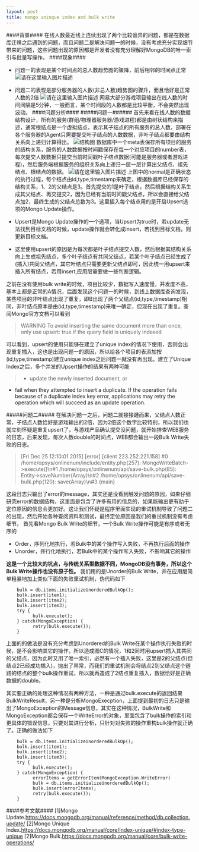 ```yaml
---
layout: post
title: mongo uninque index and bulk write
---
```

####背景####
在线人数最近线上连续出现了两个比较诡异的问题，都是在数据库迁移之后遇到的问题，而且问题二是解决问题一的时候，没有考虑充分实现细节带来的问题，这些问题出现的原因都是开发者没有充分理解好MongoDB的唯一索引与批量写操作。
####现象####
 * 问题一的表现是某个时间点的总人数趋势图的骤降，前后相邻的时间点正常
![请在这里输入图片描述](https://sawiki2.nie.netease.com/media/image/gjdn1690/20160227190130.png)
 * 问题二的表现是部分服务器的人数(非总人数)趋势图的骤升，而且恰好是正常人数的2倍
![请在这里输入图片描述](https://sawiki2.nie.netease.com/media/image/gjdn1690/20160227190151.png)
网易大部分游戏项目输出在线人数的时间间隔是5分钟，一般而言，某个时间段的人数都是比较平衡，不会突然出现波动。
####问题分析####
#####问题一######
首先来看在线人数的数据结构设计，所有的服务(群组/物理器服务器/游戏进程)都是由树状结构来描述，通常根结点是一个虚拟结点，表示其子结点的所有服务的总人数，部署在各个服务器的Agent只需要提交叶子结点的人数数据，非叶子结点都要由结构关系向上递归计算得出。
![结构图](https://sawiki2.nie.netease.com/media/image/gjdn1690/20160127105655)
数据库中一个meta表保存所有项目的服务的结构关系，服务的人数数据按时间戳保存在每一个对应项目的number表，每次提交人数数据只提交当前时间戳叶子结点数据(可能是服务器或者游戏进程)，然后服务端根据服务的组织关系向上递归一层一层计算出父结点、祖先结点、根结点的数据。
![请在这里输入图片描述](https://sawiki2.nie.netease.com/media/image/gjdn1690/20160126150041)
上图中的normal是正确状态的执行过程，每个结点由id,type,timestamp来确定，根据数据库已经保存的结构关系，1、2的父结点是3。首先提交的1是叶子结点，然后根据结构关系生成其父结点、再交提交2，因为已经有当前时间戳父结点，所以会直接给父结点加2，最终生成的父结点总数为3。这里插入每个结点用的是开启Upsert选项的Mongo Update操作。

 * Upsert是Mongo Update操作的一个选项，当Upsert为true时，若update无法找到目标文档的时候，update操作就会转化成insert，若找到目标文档，则更新目标文档。
 * 这里使用upsert的原因是为每次都是叶子结点提交人数，然后根据其结构关系向上生成祖先结点，多个叶子结点有共同父结点，若某个叶子结点已经生成了(插入)共同父结点，其它叶结点只需要更新父结点即可，因此统一用upsert来插入所有结点，若用insert,应用层需要做一些判断逻辑。
 
之前在没有使用bulk write的时候，项目比较少，数据写入速度慢，并发度不高，基本上都是正常的A情况，后面发现这个问题一的时候，到线上数据库查询发现，某些项目的非叶结点出现了重复，即B出现了两个父结点(id,type,timestamp)相同，非叶结点原本是由(id,type,timestamp)来唯一确定，但现在出现了重复。查阅Mongo官方文档可以看到
 >WARNING
To avoid inserting the same document more than once, only use upsert: true if the query field is uniquely indexed

可以看到，upsert的使用只能够在建立了unique index的情况下使用，否则会出现重复插入，这也是出现问题一的原因，所以给各个项目的表添加按(id,type,timestamp)建立unique index之后问题一就没有再出现。建立了Unique Index之后，多个并发的Upsert操作的结果有两种可能
>- update the newly inserted document, or
- fail when they attempted to insert a duplicate.
If the operation fails because of a duplicate index key error, applications may retry the operation which will succeed as an update operation.

#####问题二#####
在解决问题一之后，问题二就接接踵而来，父结点人数正常，子结点人数恰好是游戏输出的2倍，因为2倍这个数字比较特别，所以我们也就立刻怀疑是重复upsert了，与游戏产品确认提交没问题，就开始排查WEB服务的日志，后来发现，每次人数double的时间点，WEB都会输出一段Bulk Write失败的日志。
 >[Fri Dec 25 12:10:01 2015] [error] [client 223.252.221.158] #0 /home/opsys/onlinenum/include/entity.php(257): MongoWriteBatch->execute()\n#1 /home/opsys/onlinenum/api/save-bulk.php(85): Entity->saveNumber(Array)\n#2 /home/opsys/onlinenum/api/save-bulk.php(120): save(Array)\n#3 {main}

这段日志只输出了error的message，其实还是没看到触发问题的原因，如果仔细研究error的数据结构，这里面是包含了许多有用的信息的，如果能输出更有助于定位原因的信息会更加好。这让我们怀疑是程序里面实现的重试机制导致了问题二的出现，然后开始各种查阅资料和测试，最终定位原因是我们的重试机制没有考虑细节。
首先看Mongo Bulk Write的细节，一个Bulk Write操作可能是有序或者无序的

 - Order，序列化地执行，若Bulk中的某个操作写入失败，不再执行后面的操作
 - Unorder，并行化地执行，若Bulk中的某个操作写入失败，不影响其它的操作
 
**这是一个比较大的坑点，与传统关系型数据不同，MongoDB没有事务，所以这个Bulk Write操作也没有原子性。**
我们用的是Unorder的Bulk Write，并在应用层简单粗暴地加上类似下面的失败重试机制，伪代码如下
 
	    bulk = db.items.initializeUnorderedBulkOp();
	    bulk.insert(item1);
	    bulk.insert(itme2);
	    bulk.insert(item3);
	    try {
	          bulk.execute();
	    } catch(MongoException) {
	          retry(bulk.execute());
	    }

上面的的做法是没有充分考虑到Unordered的Bulk Write在某个操作执行失败的时候，是不会影响其它的操作，所以造成图C的情况，1和2同时用upsert插入其共同的父结点，因为此时又用了唯一索引，必然有一个插入失败，这里是2的父结点(但结点2已经成功插入)，抛出了异常，而我们的重试机制会将结点2到父结点这个链路的结点的整个bulk操作重试，所以就再造成了2结点重复插入，数据恰好是正确数据的double。

其实要正确的处理这种情况有两种方法，一种是通过bulk.execute的返回结果BulkWriteResult，另一种是分析MongoExecption，上面提到最初的日志只是输出了MongoException的Message信息，其实在这种情况，BulkWrite和MongoException都会保存一个WriteError的对象，里面包含了bulk操作的索引和更具体的错误信息，只要对其进行分析，只针对对失败的操作重构bulk操作就正确了。正确的做法如下

    	bulk = db.items.initializeUnorderedBulkOp();
	    bulk.insert(item1);
	    bulk.insert(itme2);
	    bulk.insert(item3);
	    try {
	          bulk.execute();
	    } catch(MongoException) {
	          errorItems = getErrorItem(MongoException.WriteError)
	          bulk = db.items.initializeUnorderedBulkOp();
	          bulk.insert(errorItems);
	          retry(bulk.execute());
	    }

####参考文献####
[1]Mongo Update.https://docs.mongodb.org/manual/reference/method/db.collection.update/
[2]Mongo Unique Index.https://docs.mongodb.org/manual/core/index-unique/#index-type-unique
[2]Mongo Bulk.https://docs.mongodb.org/manual/core/bulk-write-operations/ 
